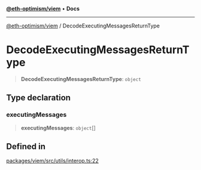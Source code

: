 [**@eth-optimism/viem**](../README.md) • **Docs**

***

[@eth-optimism/viem](../README.md) / DecodeExecutingMessagesReturnType

# DecodeExecutingMessagesReturnType

> **DecodeExecutingMessagesReturnType**: `object`

## Type declaration

### executingMessages

> **executingMessages**: `object`[]

## Defined in

[packages/viem/src/utils/interop.ts:22](https://github.com/ethereum-optimism/ecosystem/blob/5f378d3b907e5960d4ca4cd1b4965867e0f1fb40/packages/viem/src/utils/interop.ts#L22)
